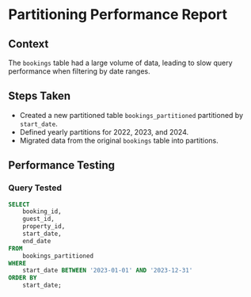 # Partitioning Performance Report

## Context

The `bookings` table had a large volume of data, leading to slow query performance when filtering by date ranges.

## Steps Taken

- Created a new partitioned table `bookings_partitioned` partitioned by `start_date`.
- Defined yearly partitions for 2022, 2023, and 2024.
- Migrated data from the original `bookings` table into partitions.

## Performance Testing

### Query Tested

```sql
SELECT
    booking_id,
    guest_id,
    property_id,
    start_date,
    end_date
FROM
    bookings_partitioned
WHERE
    start_date BETWEEN '2023-01-01' AND '2023-12-31'
ORDER BY
    start_date;
